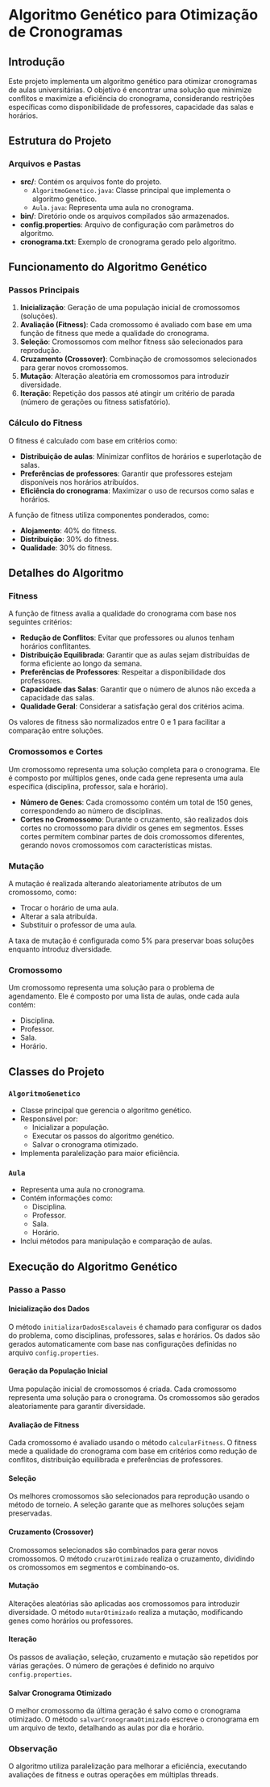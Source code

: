 # Algoritmo Genético para Otimização de Cronogramas

## Introdução

Este projeto implementa um algoritmo genético para otimizar cronogramas de aulas universitárias. O objetivo é encontrar uma solução que minimize conflitos e maximize a eficiência do cronograma, considerando restrições específicas como disponibilidade de professores, capacidade das salas e horários.

## Estrutura do Projeto

### Arquivos e Pastas

- **src/**: Contém os arquivos fonte do projeto.
  - `AlgoritmoGenetico.java`: Classe principal que implementa o algoritmo genético.
  - `Aula.java`: Representa uma aula no cronograma.
- **bin/**: Diretório onde os arquivos compilados são armazenados.
- **config.properties**: Arquivo de configuração com parâmetros do algoritmo.
- **cronograma.txt**: Exemplo de cronograma gerado pelo algoritmo.

## Funcionamento do Algoritmo Genético

### Passos Principais

1. **Inicialização**: Geração de uma população inicial de cromossomos (soluções).
2. **Avaliação (Fitness)**: Cada cromossomo é avaliado com base em uma função de fitness que mede a qualidade do cronograma.
3. **Seleção**: Cromossomos com melhor fitness são selecionados para reprodução.
4. **Cruzamento (Crossover)**: Combinação de cromossomos selecionados para gerar novos cromossomos.
5. **Mutação**: Alteração aleatória em cromossomos para introduzir diversidade.
6. **Iteração**: Repetição dos passos até atingir um critério de parada (número de gerações ou fitness satisfatório).

### Cálculo do Fitness

O fitness é calculado com base em critérios como:

- **Distribuição de aulas**: Minimizar conflitos de horários e superlotação de salas.
- **Preferências de professores**: Garantir que professores estejam disponíveis nos horários atribuídos.
- **Eficiência do cronograma**: Maximizar o uso de recursos como salas e horários.

A função de fitness utiliza componentes ponderados, como:

- **Alojamento**: 40% do fitness.
- **Distribuição**: 30% do fitness.
- **Qualidade**: 30% do fitness.

## Detalhes do Algoritmo

### Fitness

A função de fitness avalia a qualidade do cronograma com base nos seguintes critérios:

- **Redução de Conflitos**: Evitar que professores ou alunos tenham horários conflitantes.
- **Distribuição Equilibrada**: Garantir que as aulas sejam distribuídas de forma eficiente ao longo da semana.
- **Preferências de Professores**: Respeitar a disponibilidade dos professores.
- **Capacidade das Salas**: Garantir que o número de alunos não exceda a capacidade das salas.
- **Qualidade Geral**: Considerar a satisfação geral dos critérios acima.

Os valores de fitness são normalizados entre 0 e 1 para facilitar a comparação entre soluções.

### Cromossomos e Cortes

Um cromossomo representa uma solução completa para o cronograma. Ele é composto por múltiplos genes, onde cada gene representa uma aula específica (disciplina, professor, sala e horário).

- **Número de Genes**: Cada cromossomo contém um total de 150 genes, correspondendo ao número de disciplinas.
- **Cortes no Cromossomo**: Durante o cruzamento, são realizados dois cortes no cromossomo para dividir os genes em segmentos. Esses cortes permitem combinar partes de dois cromossomos diferentes, gerando novos cromossomos com características mistas.

### Mutação

A mutação é realizada alterando aleatoriamente atributos de um cromossomo, como:

- Trocar o horário de uma aula.
- Alterar a sala atribuída.
- Substituir o professor de uma aula.

A taxa de mutação é configurada como 5% para preservar boas soluções enquanto introduz diversidade.

### Cromossomo

Um cromossomo representa uma solução para o problema de agendamento. Ele é composto por uma lista de aulas, onde cada aula contém:

- Disciplina.
- Professor.
- Sala.
- Horário.

## Classes do Projeto

### `AlgoritmoGenetico`

- Classe principal que gerencia o algoritmo genético.
- Responsável por:
  - Inicializar a população.
  - Executar os passos do algoritmo genético.
  - Salvar o cronograma otimizado.
- Implementa paralelização para maior eficiência.

### `Aula`

- Representa uma aula no cronograma.
- Contém informações como:
  - Disciplina.
  - Professor.
  - Sala.
  - Horário.
- Inclui métodos para manipulação e comparação de aulas.

## Execução do Algoritmo Genético

### Passo a Passo

#### Inicialização dos Dados

O método `initializarDadosEscalaveis` é chamado para configurar os dados do problema, como disciplinas, professores, salas e horários.
Os dados são gerados automaticamente com base nas configurações definidas no arquivo `config.properties`.

#### Geração da População Inicial

Uma população inicial de cromossomos é criada. Cada cromossomo representa uma solução para o cronograma.
Os cromossomos são gerados aleatoriamente para garantir diversidade.

#### Avaliação de Fitness

Cada cromossomo é avaliado usando o método `calcularFitness`.
O fitness mede a qualidade do cronograma com base em critérios como redução de conflitos, distribuição equilibrada e preferências de professores.

#### Seleção

Os melhores cromossomos são selecionados para reprodução usando o método de torneio.
A seleção garante que as melhores soluções sejam preservadas.

#### Cruzamento (Crossover)

Cromossomos selecionados são combinados para gerar novos cromossomos.
O método `cruzarOtimizado` realiza o cruzamento, dividindo os cromossomos em segmentos e combinando-os.

#### Mutação

Alterações aleatórias são aplicadas aos cromossomos para introduzir diversidade.
O método `mutarOtimizado` realiza a mutação, modificando genes como horários ou professores.

#### Iteração

Os passos de avaliação, seleção, cruzamento e mutação são repetidos por várias gerações.
O número de gerações é definido no arquivo `config.properties`.

#### Salvar Cronograma Otimizado

O melhor cromossomo da última geração é salvo como o cronograma otimizado.
O método `salvarCronogramaOtimizado` escreve o cronograma em um arquivo de texto, detalhando as aulas por dia e horário.

### Observação

O algoritmo utiliza paralelização para melhorar a eficiência, executando avaliações de fitness e outras operações em múltiplas threads.
